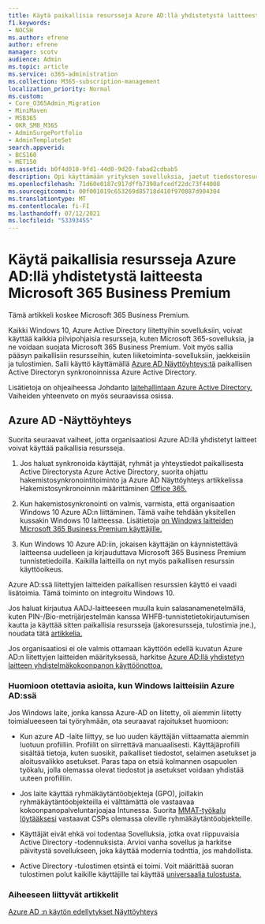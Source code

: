 ```yaml
---
title: Käytä paikallisia resursseja Azure AD:llä yhdistetystä laitteesta Microsoft 365 Businessissa
f1.keywords:
- NOCSH
ms.author: efrene
author: efrene
manager: scotv
audience: Admin
ms.topic: article
ms.service: o365-administration
ms.collection: M365-subscription-management
localization_priority: Normal
ms.custom:
- Core_O365Admin_Migration
- MiniMaven
- MSB365
- OKR_SMB_M365
- AdminSurgePortfolio
- AdminTemplateSet
search.appverid:
- BCS160
- MET150
ms.assetid: b0f4d010-9fd1-44d0-9d20-fabad2cdbab5
description: Opi käyttämään yrityksen sovelluksia, jaetut tiedostoresurssit ja tulostimet tai muut paikallisen Azure Active Directory Windows 10 avulla.
ms.openlocfilehash: 71d60e0187c917dffb7390afcedf22dc73f44008
ms.sourcegitcommit: 00f001019c653269d85718d410f970887d904304
ms.translationtype: MT
ms.contentlocale: fi-FI
ms.lasthandoff: 07/12/2021
ms.locfileid: "53393455"
---
```

# <a name="access-on-premises-resources-from-an-azure-ad-joined-device-in-microsoft-365-business-premium"></a>Käytä paikallisia resursseja Azure AD:llä yhdistetystä laitteesta Microsoft 365 Business Premium

Tämä artikkeli koskee Microsoft 365 Business Premium.

Kaikki Windows 10, Azure Active Directory liitettyihin sovelluksiin, voivat käyttää kaikkia pilvipohjaisia resursseja, kuten Microsoft 365-sovelluksia, ja ne voidaan suojata Microsoft 365 Business Premium. Voit myös sallia pääsyn paikallisiin resursseihin, kuten liiketoiminta-sovelluksiin, jaekkeisiin ja tulostimien. Salli käyttö käyttämällä [Azure AD Näyttöyhteys:tä](/azure/active-directory/connect/active-directory-aadconnect) paikallisen Active Directoryn synkronoinnissa Azure Active Directory.

Lisätietoja on ohjeaiheessa Johdanto [laitehallintaan Azure Active Directory.](/azure/active-directory/device-management-introduction)
Vaiheiden yhteenveto on myös seuraavissa osissa.

## <a name="run-azure-ad-connect"></a>Azure AD -Näyttöyhteys

Suorita seuraavat vaiheet, jotta organisaatiosi Azure AD:llä yhdistetyt laitteet voivat käyttää paikallisia resursseja.

1. Jos haluat synkronoida käyttäjät, ryhmät ja yhteystiedot paikallisesta Active Directorysta Azure Active Directory, suorita ohjattu hakemistosynkronointitoiminto ja Azure AD Näyttöyhteys artikkelissa Hakemistosynkronoinnin määrittäminen [Office 365.](../enterprise/set-up-directory-synchronization.md)

2. Kun hakemistosynkronointi on valmis, varmista, että organisaation Windows 10 Azure AD:n liittäminen. Tämä vaihe tehdään yksitellen kussakin Windows 10 laitteessa. Lisätietoja [on Windows laitteiden Microsoft 365 Business Premium käyttäjille.](set-up-windows-devices.md)

3. Kun Windows 10 Azure AD:iin, jokaisen käyttäjän on käynnistettävä laitteensa uudelleen ja kirjauduttava Microsoft 365 Business Premium tunnistetiedoilla. Kaikilla laitteilla on nyt myös paikallisen resurssin käyttöoikeus.

Azure AD:ssä liitettyjen laitteiden paikallisen resurssien käyttö ei vaadi lisätoimia. Tämä toiminto on integroitu Windows 10.

Jos haluat kirjautua AADJ-laitteeseen muulla kuin salasanamenetelmällä, kuten PIN-/Bio-metrijärjestelmän kanssa WHFB-tunnistetietokirjautumisen kautta ja käyttää sitten paikallisia resursseja (jakoresursseja, tulostimia jne.), noudata tätä [artikkelia.](/windows/security/identity-protection/hello-for-business/hello-hybrid-aadj-sso-base)

Jos organisaatiosi ei ole valmis ottamaan käyttöön edellä kuvatun Azure AD:n liitettyjen laitteiden määrityksessä, harkitse [Azure AD:llä yhdistetyn laitteen yhdistelmäkokoonpanon käyttöönottoa.](manage-windows-devices.md)

### <a name="considerations-when-you-join-windows-devices-to-azure-ad"></a>Huomioon otettavia asioita, kun Windows laitteisiin Azure AD:ssä

Jos Windows laite, jonka kanssa Azure-AD on liitetty, oli aiemmin liitetty toimialueeseen tai työryhmään, ota seuraavat rajoitukset huomioon:

- Kun azure AD -laite liittyy, se luo uuden käyttäjän viittaamatta aiemmin luotuun profiiliin. Profiilit on siirrettävä manuaalisesti. Käyttäjäprofiili sisältää tietoja, kuten suosikit, paikalliset tiedostot, selaimen asetukset ja aloitusvalikko asetukset. Paras tapa on etsiä kolmannen osapuolen työkalu, jolla olemassa olevat tiedostot ja asetukset voidaan yhdistää uuteen profiiliin.

- Jos laite käyttää ryhmäkäytäntöobjekteja (GPO), joillakin ryhmäkäytäntöobjekteilla ei välttämättä ole vastaavaa kokoonpanopalveluntarjoajaa Intunessa. [](/windows/configuration/provisioning-packages/how-it-pros-can-use-configuration-service-providers) Suorita [MMAT-työkalu löytääksesi](https://www.microsoft.com/download/details.aspx?id=45520) vastaavat CSPs olemassa oleville ryhmäkäytäntöobjekteille.

- Käyttäjät eivät ehkä voi todentaa Sovelluksia, jotka ovat riippuvaisia Active Directory -todennuksista. Arvioi vanha sovellus ja harkitse päivitystä sovellukseen, joka käyttää modernia todnttia, jos mahdollista.

- Active Directory -tulostimen etsintä ei toimi. Voit määrittää suoran tulostimen polut kaikille käyttäjille tai käyttää [universaalia tulostusta.](/universal-print/)

### <a name="related-articles"></a>Aiheeseen liittyvät artikkelit

[Azure AD :n käytön edellytykset Näyttöyhteys](/azure/active-directory/hybrid/how-to-connect-install-prerequisites)
